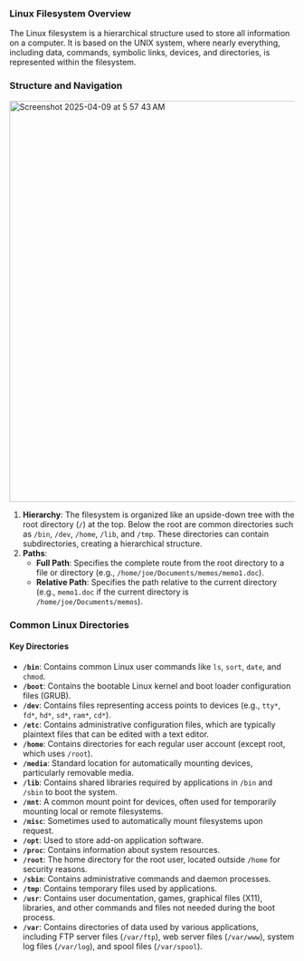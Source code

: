 ### Linux Filesystem Overview

The Linux filesystem is a hierarchical structure used to store all information on a computer. It is based on the UNIX system, where nearly everything, including data, commands, symbolic links, devices, and directories, is represented within the filesystem.

### Structure and Navigation
<img width="707" alt="Screenshot 2025-04-09 at 5 57 43 AM" src="https://github.com/user-attachments/assets/f9d3fd0e-284f-4ebe-8328-0bb5aa51b254" />

1. **Hierarchy**: The filesystem is organized like an upside-down tree with the root directory (`/`) at the top. Below the root are common directories such as `/bin`, `/dev`, `/home`, `/lib`, and `/tmp`. These directories can contain subdirectories, creating a hierarchical structure.
2. **Paths**:
    * **Full Path**: Specifies the complete route from the root directory to a file or directory (e.g., `/home/joe/Documents/memos/memo1.doc`).
    * **Relative Path**: Specifies the path relative to the current directory (e.g., `memo1.doc` if the current directory is `/home/joe/Documents/memos`).

### Common Linux Directories

#### Key Directories

- **`/bin`**: Contains common Linux user commands like `ls`, `sort`, `date`, and `chmod`.
- **`/boot`**: Contains the bootable Linux kernel and boot loader configuration files (GRUB).
- **`/dev`**: Contains files representing access points to devices (e.g., `tty*`, `fd*`, `hd*`, `sd*`, `ram*`, `cd*`).
- **`/etc`**: Contains administrative configuration files, which are typically plaintext files that can be edited with a text editor.
- **`/home`**: Contains directories for each regular user account (except root, which uses `/root`).
- **`/media`**: Standard location for automatically mounting devices, particularly removable media.
- **`/lib`**: Contains shared libraries required by applications in `/bin` and `/sbin` to boot the system.
- **`/mnt`**: A common mount point for devices, often used for temporarily mounting local or remote filesystems.
- **`/misc`**: Sometimes used to automatically mount filesystems upon request.
- **`/opt`**: Used to store add-on application software.
- **`/proc`**: Contains information about system resources.
- **`/root`**: The home directory for the root user, located outside `/home` for security reasons.
- **`/sbin`**: Contains administrative commands and daemon processes.
- **`/tmp`**: Contains temporary files used by applications.
- **`/usr`**: Contains user documentation, games, graphical files (X11), libraries, and other commands and files not needed during the boot process.
- **`/var`**: Contains directories of data used by various applications, including FTP server files (`/var/ftp`), web server files (`/var/www`), system log files (`/var/log`), and spool files (`/var/spool`).

